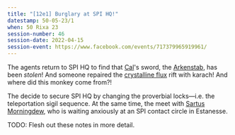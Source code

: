 ```yaml
---
title: "[12e1] Burglary at SPI HQ!"
datestamp: 50-05-23/1
when: 50 Rixa 23
session-number: 46
session-date: 2022-04-15
session-event: https://www.facebook.com/events/717379965919961/
---
```


The agents return to SPI HQ to find that [Cal](../dossiers/cal)'s sword, the [Arkenstab](../relics/arkenstone), has been *stolen*! And someone repaired the [crystalline flux](../locales/flux#crystalline-flux) rift with karach! And where did this monkey come from?!

The decide to secure SPI HQ by changing the proverbial locks—i.e. the teleportation sigil sequence. At the same time, the meet with [Sartus Morningdew](../dossiers/sartus-morningdew), who is waiting anxiously at an SPI contact circle in Estanesse.

TODO: Flesh out these notes in more detail.
